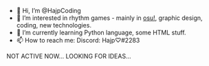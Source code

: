 - 👋 Hi, I’m @HajpCoding
- 👀 I’m interested in rhythm games - mainly in [osu!](https://osu.ppy.sh/home), graphic design, coding, new technologies.
- 🌱 I’m currently learning Python language, some HTML stuff.
- 📫 How to reach me: Discord: Hajp♡#2283


NOT ACTIVE NOW...
LOOKING FOR IDEAS...
